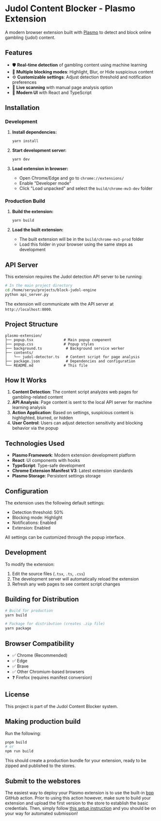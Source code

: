 # Judol Content Blocker - Plasmo Extension

A modern browser extension built with [Plasmo](https://www.plasmo.com) to detect and block online gambling (judol) content.

## Features

- 🛡️ **Real-time detection** of gambling content using machine learning
- 🎯 **Multiple blocking modes**: Highlight, Blur, or Hide suspicious content
- ⚙️ **Customizable settings**: Adjust detection threshold and notification preferences
- 🔄 **Live scanning** with manual page analysis option
- 📱 **Modern UI** with React and TypeScript

## Installation

### Development

1. **Install dependencies:**

   ```bash
   yarn install
   ```

2. **Start development server:**

   ```bash
   yarn dev
   ```

3. **Load extension in browser:**
   - Open Chrome/Edge and go to `chrome://extensions/`
   - Enable "Developer mode"
   - Click "Load unpacked" and select the `build/chrome-mv3-dev` folder

### Production Build

1. **Build the extension:**

   ```bash
   yarn build
   ```

2. **Load the built extension:**
   - The built extension will be in the `build/chrome-mv3-prod` folder
   - Load this folder in your browser using the same steps as development

## API Server

This extension requires the Judol detection API server to be running:

```bash
# In the main project directory
cd /home/seryu/projects/block-judol-engine
python api_server.py
```

The extension will communicate with the API server at `http://localhost:8000`.

## Project Structure

```
plasmo-extension/
├── popup.tsx              # Main popup component
├── popup.css              # Popup styles
├── background.ts           # Background service worker
├── contents/
│   └── judol-detector.ts   # Content script for page analysis
├── package.json            # Dependencies and configuration
└── README.md              # This file
```

## How It Works

1. **Content Detection**: The content script analyzes web pages for gambling-related content
2. **API Analysis**: Page content is sent to the local API server for machine learning analysis
3. **Action Application**: Based on settings, suspicious content is highlighted, blurred, or hidden
4. **User Control**: Users can adjust detection sensitivity and blocking behavior via the popup

## Technologies Used

- **Plasmo Framework**: Modern extension development platform
- **React**: UI components with hooks
- **TypeScript**: Type-safe development
- **Chrome Extension Manifest V3**: Latest extension standards
- **Plasmo Storage**: Persistent settings storage

## Configuration

The extension uses the following default settings:

- Detection threshold: 50%
- Blocking mode: Highlight
- Notifications: Enabled
- Extension: Enabled

All settings can be customized through the popup interface.

## Development

To modify the extension:

1. Edit the source files (`.tsx`, `.ts`, `.css`)
2. The development server will automatically reload the extension
3. Refresh any web pages to see content script changes

## Building for Distribution

```bash
# Build for production
yarn build

# Package for distribution (creates .zip file)
yarn package
```

## Browser Compatibility

- ✅ Chrome (Recommended)
- ✅ Edge
- ✅ Brave
- ✅ Other Chromium-based browsers
- ❓ Firefox (requires manifest conversion)

## License

This project is part of the Judol Content Blocker system.

## Making production build

Run the following:

```bash
pnpm build
# or
npm run build
```

This should create a production bundle for your extension, ready to be zipped and published to the stores.

## Submit to the webstores

The easiest way to deploy your Plasmo extension is to use the built-in [bpp](https://bpp.browser.market) GitHub action. Prior to using this action however, make sure to build your extension and upload the first version to the store to establish the basic credentials. Then, simply follow [this setup instruction](https://docs.plasmo.com/framework/workflows/submit) and you should be on your way for automated submission!

